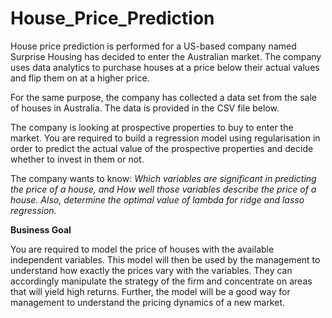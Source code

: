 # House_Price_Prediction
House price prediction is performed for a US-based company named Surprise Housing has decided to enter the Australian market. The company uses data analytics to purchase houses at a price below their actual values and flip them on at a higher price.

For the same purpose, the company has collected a data set from the sale of houses in Australia. The data is provided in the CSV file below.

The company is looking at prospective properties to buy to enter the market. You are required to build a regression model using regularisation in order to predict the actual value of the prospective properties and decide whether to invest in them or not.

The company wants to know:
_Which variables are significant in predicting the price of a house, and
How well those variables describe the price of a house.
Also, determine the optimal value of lambda for ridge and lasso regression._

**Business Goal**

You are required to model the price of houses with the available independent variables. This model will then be used by the management to understand how exactly the prices vary with the variables. They can accordingly manipulate the strategy of the firm and concentrate on areas that will yield high returns. Further, the model will be a good way for management to understand the pricing dynamics of a new market.
